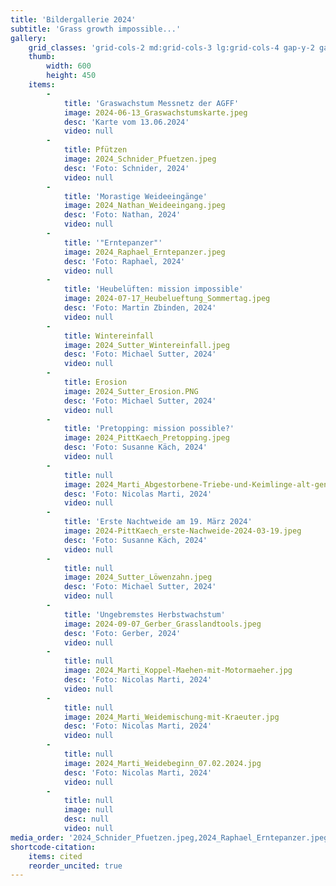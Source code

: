 ```yaml
---
title: 'Bildergallerie 2024'
subtitle: 'Grass growth impossible...'
gallery:
    grid_classes: 'grid-cols-2 md:grid-cols-3 lg:grid-cols-4 gap-y-2 gap-x-2'
    thumb:
        width: 600
        height: 450
    items:
        -
            title: 'Graswachstum Messnetz der AGFF'
            image: 2024-06-13_Graswachstumskarte.jpeg
            desc: 'Karte vom 13.06.2024'
            video: null
        -
            title: Pfützen
            image: 2024_Schnider_Pfuetzen.jpeg
            desc: 'Foto: Schnider, 2024'
            video: null
        -
            title: 'Morastige Weideeingänge'
            image: 2024_Nathan_Weideeingang.jpeg
            desc: 'Foto: Nathan, 2024'
            video: null
        -
            title: '"Erntepanzer"'
            image: 2024_Raphael_Erntepanzer.jpeg
            desc: 'Foto: Raphael, 2024'
            video: null
        -
            title: 'Heubelüften: mission impossible'
            image: 2024-07-17_Heubelueftung_Sommertag.jpeg
            desc: 'Foto: Martin Zbinden, 2024'
            video: null
        -
            title: Wintereinfall
            image: 2024_Sutter_Wintereinfall.jpeg
            desc: 'Foto: Michael Sutter, 2024'
            video: null
        -
            title: Erosion
            image: 2024_Sutter_Erosion.PNG
            desc: 'Foto: Michael Sutter, 2024'
            video: null
        -
            title: 'Pretopping: mission possible?'
            image: 2024_PittKaech_Pretopping.jpeg
            desc: 'Foto: Susanne Käch, 2024'
            video: null
        -
            title: null
            image: 2024_Marti_Abgestorbene-Triebe-und-Keimlinge-alt-genutzt.jpg
            desc: 'Foto: Nicolas Marti, 2024'
            video: null
        -
            title: 'Erste Nachtweide am 19. März 2024'
            image: 2024-PittKaech_erste-Nachweide-2024-03-19.jpeg
            desc: 'Foto: Susanne Käch, 2024'
            video: null
        -
            title: null
            image: 2024_Sutter_Löwenzahn.jpeg
            desc: 'Foto: Michael Sutter, 2024'
            video: null
        -
            title: 'Ungebremstes Herbstwachstum'
            image: 2024-09-07_Gerber_Grasslandtools.jpeg
            desc: 'Foto: Gerber, 2024'
            video: null
        -
            title: null
            image: 2024_Marti_Koppel-Maehen-mit-Motormaeher.jpg
            desc: 'Foto: Nicolas Marti, 2024'
            video: null
        -
            title: null
            image: 2024_Marti_Weidemischung-mit-Kraeuter.jpg
            desc: 'Foto: Nicolas Marti, 2024'
            video: null
        -
            title: null
            image: 2024_Marti_Weidebeginn_07.02.2024.jpg
            desc: 'Foto: Nicolas Marti, 2024'
            video: null
        -
            title: null
            image: null
            desc: null
            video: null
media_order: '2024_Schnider_Pfuetzen.jpeg,2024_Raphael_Erntepanzer.jpeg,2024_Nathan_Weideeingang.jpeg,2024-06-13_Graswachstumskarte.jpeg,2024-07-17_Heubelueftung_Sommertag.jpeg,2024-09-07_Gerber_Grasslandtools.jpeg,2024_PittKaech_Pretopping.jpeg,2024-PittKaech_erste-Nachweide-2024-03-19.jpeg,2024_Sutter_Wintereinfall.jpeg,2024_Sutter_Erosion.PNG,2024_Sutter_Löwenzahn.jpeg,2024_Marti_Koppel-Maehen-mit-Motormaeher.jpg,2024_Marti_Weidemischung-mit-Kraeuter.jpg,2024_Marti_Weidebeginn_07.02.2024.jpg,2024_Marti_Abgestorbene-Triebe-und-Keimlinge-alt-genutzt.jpg'
shortcode-citation:
    items: cited
    reorder_uncited: true
---
```


